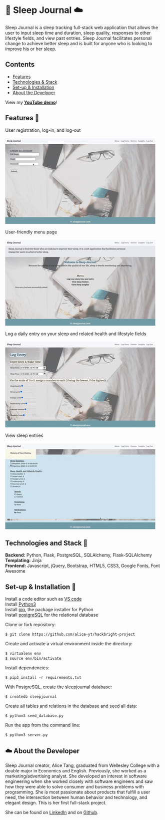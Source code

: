 # 🌙 Sleep Journal ☁️

Sleep Journal is a sleep tracking full-stack web application that allows the user to input sleep time and duration, 
sleep quality, responses to other lifestyle fields, and view past entries. Sleep Journal facilitates personal change to 
achieve better sleep and is built for anyone who is looking to improve his or her sleep. <br>

## Contents
* [Features](#features)
* [Technologies & Stack](#techstack)
* [Set-up & Installation](#installation)
* [About the Developer](#aboutme)

View my **[YouTube demo](https://youtu.be/bu7xYZu7SIs)**!<br>

## <a name="features"></a> Features 🌙 

User registration, log-in, and log-out
<br>
<br>
![](static/gifs/registration.gif)
<br>

User-friendly menu page
<br>
<br>
![](static/gifs/menu.gif)
<br>

Log a daily entry on your sleep and related health and lifestyle fields
<br>
<br>
![](static/gifs/log-entry.gif)
<br/>

View sleep entries
<br>
<br>
![](static/gifs/view-entries.gif)
<br/>

## <a name="techstack"></a> Technologies and Stack 🌙
**Backend:**
Python, Flask, PostgreSQL, SQLAlchemy, Flask-SQLAlchemy <br>
**Templating:**
Jinja <br>
**Frontend:**
Javascript, jQuery, Bootstrap, HTML5, CSS3, Google Fonts, Font Awesome <br>


## <a name="installation"></a> Set-up & Installation 🌙
Install a code editor such as [VS code](https://code.visualstudio.com/download)<br>
Install [Python3](https://www.python.org/downloads/mac-osx/)<br>
Install [pip](https://pip.pypa.io/en/stable/installing/), the package installer for Python<br>
Install [postgreSQL](https://www.postgresql.org/) for the relational database<br>


Clone or fork repository:
```
$ git clone https://github.com/alice-yt/hackbright-project
```
Create and activate a virtual environment inside the directory:
```
$ virtualenv env
$ source env/bin/activate
```
Install dependencies:
```
$ pip3 install -r requirements.txt
```
With PostgreSQL, create the sleepjournal database:
```
$ createdb sleepjournal
```
Create all tables and relations in the database and seed all data:
```
$ python3 seed_database.py
```
Run the app from the command line:
```
$ python3 server.py
```

## <a name="aboutme"></a> ☁️ About the Developer

Sleep Journal creator, Alice Tang, graduated from Wellesley College with a double major in Economics and English. 
Previously, she worked as a marketing/advertising analyst. She developed an interest in software engineering when she 
worked closely with software engineers and saw how they were able to solve consumer and business problems with 
programming. She is most passionate about products that fulfill a user need, the intersection between human behavior 
and technology, and elegant design. This is her first full-stack project. 

She can be found on [LinkedIn](https://www.linkedin.com/in/tangalice/) and on [Github](https://github.com/alice-yt).